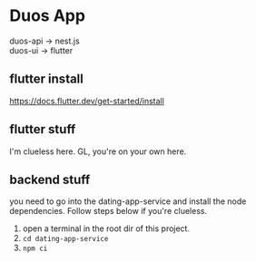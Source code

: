 # Duos App

duos-api -> nest.js\
duos-ui -> flutter

## flutter install
https://docs.flutter.dev/get-started/install

## flutter stuff
I'm clueless here. GL, you're on your own here.

## backend stuff
you need to go into the dating-app-service and install the node dependencies. Follow steps below if you're clueless.
1. open a terminal in the root dir of this project.
2. ```cd dating-app-service```
3. ```npm ci```
